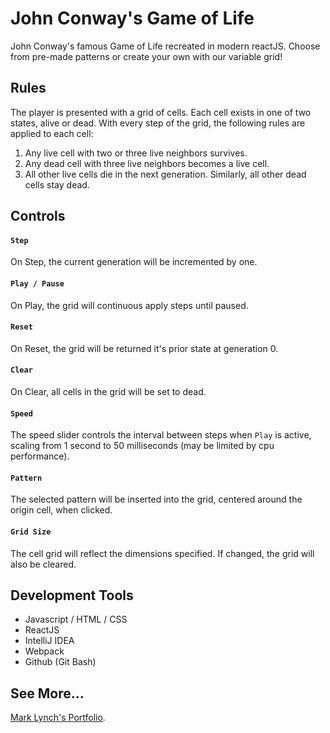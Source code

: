 # John Conway's Game of Life

John Conway's famous Game of Life recreated in modern reactJS. Choose from pre-made patterns or create your own with our variable grid!

## Rules
The player is presented with a grid of cells. Each cell exists in one of two states, alive or dead. With every step of the grid, the following rules are applied to each cell:

1. Any live cell with two or three live neighbors survives.
2. Any dead cell with three live neighbors becomes a live cell.
3. All other live cells die in the next generation. Similarly, all other dead cells stay dead.

## Controls

#### `Step`
On Step, the current generation will be incremented by one.

#### `Play / Pause`
On Play, the grid will continuous apply steps until paused.

#### `Reset`
On Reset, the grid will be returned it's prior state at generation 0.

#### `Clear`
On Clear, all cells in the grid will be set to dead.

#### `Speed`
The speed slider controls the interval between steps when `Play` is active, scaling from 1 second to 50 milliseconds (may be limited by cpu performance).

#### `Pattern`
The selected pattern will be inserted into the grid, centered around the origin cell, when clicked.

#### `Grid Size`
The cell grid will reflect the dimensions specified. If changed, the grid will also be cleared.

## Development Tools

- Javascript / HTML / CSS
- ReactJS
- IntelliJ IDEA
- Webpack
- Github (Git Bash)


## See More...

[Mark Lynch's Portfolio](https://malynch7.github.io).
